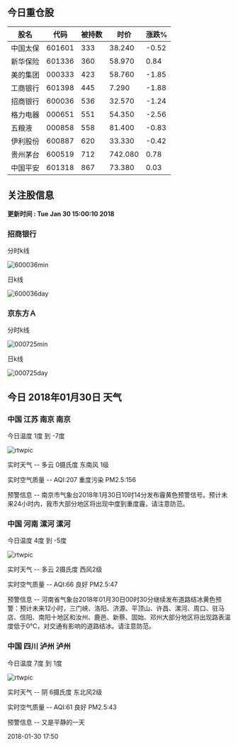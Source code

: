 
## 今日重仓股 

|股名|代码|被持数|时价|涨跌%|
|---|---|---|---|---|
|中国太保|601601|333|38.240|-0.52|
|新华保险|601336|360|58.970|0.84|
|美的集团|000333|423|58.760|-1.85|
|工商银行|601398|445|7.290|-1.88|
|招商银行|600036|536|32.570|-1.24|
|格力电器|000651|551|54.350|-2.56|
|五粮液|000858|558|81.400|-0.83|
|伊利股份|600887|620|33.330|-0.42|
|贵州茅台|600519|712|742.080|0.78|
|中国平安|601318|867|73.380|0.03|

## 关注股信息
**更新时间 : Tue Jan 30 15:00:10 2018**
### 招商银行 
分时k线

![600036min](http://image.sinajs.cn/newchart/min/n/sh600036.gif)

日k线

![600036day](http://image.sinajs.cn/newchart/daily/n/sh600036.gif)

### 京东方Ａ 
分时k线

![000725min](http://image.sinajs.cn/newchart/min/n/sz000725.gif)

日k线

![000725day](http://image.sinajs.cn/newchart/daily/n/sz000725.gif)
## 今日 2018年01月30日 天气
### 中国 江苏 南京 南京

今日温度 1度 到 -7度

![rtwpic](http://app1.showapi.com/weather/icon/day/01.png)

实时天气 -- 多云 0摄氏度 东南风 1级

实时空气质量 -- AQI:207 重度污染 PM2.5:156

预警信息 -- 南京市气象台2018年1月30日10时14分发布霾黄色预警信号。预计未来24小时内，我市大部分地区将出现中度到重度霾，请注意防范。
    
### 中国 河南 漯河 漯河

今日温度 4度 到 -5度

![rtwpic](http://app1.showapi.com/weather/icon/day/01.png)

实时天气 -- 多云 2摄氏度 西风2级

实时空气质量 -- AQI:66 良好 PM2.5:47

预警信息 -- 河南省气象台2018年01月30日00时30分继续发布道路结冰黄色预警：预计未来12小时，三门峡、洛阳、济源、平顶山、许昌、漯河、周口、驻马店、信阳、南阳十地区和汝州、鹿邑、新蔡、固始、邓州大部分地区将出现路表温度低于0℃，对交通有影响的道路结冰。请注意防范。
    
### 中国 四川 泸州 泸州

今日温度 7度 到 1度

![rtwpic](http://app1.showapi.com/weather/icon/day/02.png)

实时天气 -- 阴 6摄氏度 东北风2级

实时空气质量 -- AQI:61 良好 PM2.5:43

预警信息 -- 又是平静的一天
    
2018-01-30 17:50